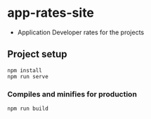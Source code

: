 # app-rates-site
- Application Developer rates for the projects


## Project setup
```
npm install
npm run serve
```

### Compiles and minifies for production
```
npm run build
```